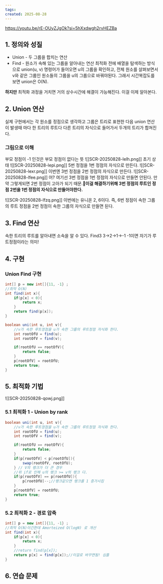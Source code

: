 ```yaml
---
tags: 
created: 2025-08-28
---
```

https://youtu.be/rE-OUyZJgOk?si=5hXxdwgh2rvHEZBa

## 1. 정의와 성질
- Union - 두 그룹을 합치는 연산
- Find - 원소가 속해 있는 그룹을 알아내는 연산
최적화 전에 배열을 탐색하는 방식으로 union(u, v) 명령어가 들어오면 u의 그룹을 확인하고, 전체 원소를 살펴보면서 v와 같은 그룹인 원소들의 그룹을 u의 그룹으로 바꿔야된다. 그래서 시간복잡도를 보면 union은 O(N). 

**하지만** 최적화 과정을 거치면 거의 상수시간에 해결이 가능해진다. 이걸 이제 알아본다.
## 2. Union 연산
실제 구현에서는 각 원소를 정점으로 생각하고 그룹은 트리로 표현한 다음 union 연산이 발생때 마다 한 트리의 루트다 다른 트리의 자식으로 들어가서 두개의 트리가 합쳐진다.
### 그림으로 이해
부모 정점이 -1 인것은 부모 정점이 없다는 뜻
![[SCR-20250828-lelh.png]]
초기 상태
![[SCR-20250828-lepi.png]]
5번 정점을 1번 정점의 자식으로 만든다.
![[SCR-20250828-lexr.png]]
이번엔 3번 정점을 2번 정점의 자식으로 만든다.
![[SCR-20250828-lfee.png]]
어? 여기선 3번 정점을 1번 정점의 자식으로 만들면 안된다. 만약 그렇게되면 2번 정점이 고아가 되기 때문.**이걸 해결하기위해 3번 정점의 루트인 정점 2번을 1번 정점의 자식으로 만들어야한다.**

![[SCR-20250828-lfzq.png]]
이번에는 유니온 2, 6이다. 즉, 6번 정점이 속한 그룹의 루트 정점을 2번 정점이 속한 그룹의 자식으로 만들면 된다.

## 3. Find 연산
속한 트리의 루트를 알아내면 소속을 알 수 있다.
Find3 3->2->1->-1 -1이면 자기가 루트정점이라는 의미!
## 4. 구현
### Union Find 구현
```java
int[] p = new int[]{11, -1} ;
//최악 O(N)
int find(int x){
	if(p[x] < 0){
		return x;
	}
	return find(p[x]);
}

boolean uni(int u, int v){
	//v가 속한 루트정점을 u가 속한 그룹의 루트정점 자식화 한다.
	int rootOfU = find(u);
	int rootOfV = find(v);

	if(rootOfU == rootOfV){
		return false;
	}
	p[rootOfV] = rootOfU;
	return true;
}
```

## 5. 최적화 기법
![[SCR-20250828-qowj.png]]
### 5.1 최적화 1 - Union by rank
```java
boolean uni(int u, int v){
	//v가 속한 루트정점을 u가 속한 그룹의 루트정점 자식화 한다.
	int rootOfU = find(u);
	int rootOfV = find(v);

	if(rootOfU == rootOfV){
		return false;
	}
	if(p[rootOfV] < p[rootOfU]){
		swap(rootOfV, rootOfU);
	} // V의 랭크가 더 큰 경우
	//위 if로 인해 u의 랭크 >= v의 랭크 다.
	if(p[rootOfV] == p[rootOfU]){
		p[rootOfU]--;//랭크같으면 랭크를 1 증가시킴
	}
	p[rootOfV] = rootOfU;
	return true;
}
```
### 5.2 최적화 2 - 경로 압축
```java
int[] p = new int[]{11, -1} ;
//최악 O(N)이긴한데 Amorteized O(logN) 로 개선
int find(int x){
	if(p[x] < 0){
		return x;
	}
	//return find(p[x]);
	return p[x] = find(p[x]);//이걸로 바꾸면됨! 심플
}
```
## 6. 연습 문제
